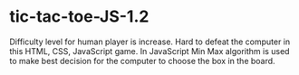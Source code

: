 # tic-tac-toe-JS-1.2
Difficulty level for human player is increase. Hard to defeat the computer in this HTML, CSS, JavaScript game. In JavaScript Min Max algorithm is used to make best decision for the computer to choose the box in the board.
